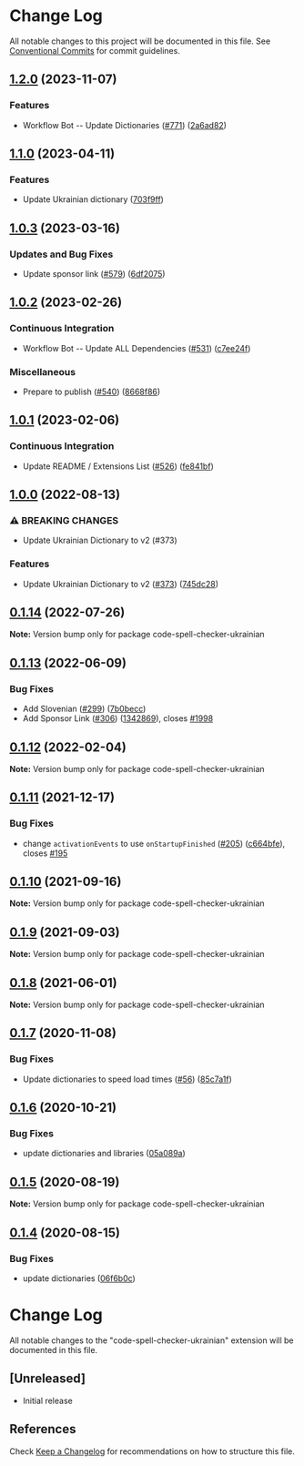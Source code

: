 # Change Log

All notable changes to this project will be documented in this file.
See [Conventional Commits](https://conventionalcommits.org) for commit guidelines.

## [1.2.0](https://github.com/streetsidesoftware/vscode-cspell-dict-extensions/compare/code-spell-checker-ukrainian@1.1.0...code-spell-checker-ukrainian@1.2.0) (2023-11-07)


### Features

* Workflow Bot -- Update Dictionaries ([#771](https://github.com/streetsidesoftware/vscode-cspell-dict-extensions/issues/771)) ([2a6ad82](https://github.com/streetsidesoftware/vscode-cspell-dict-extensions/commit/2a6ad8295ed4e5264867df8c9c97e14d6e0763bc))

## [1.1.0](https://github.com/streetsidesoftware/vscode-cspell-dict-extensions/compare/code-spell-checker-ukrainian@1.0.3...code-spell-checker-ukrainian@1.1.0) (2023-04-11)


### Features

* Update Ukrainian dictionary ([703f9ff](https://github.com/streetsidesoftware/vscode-cspell-dict-extensions/commit/703f9ff9007d0c54c3868b0d1a7d75e72b2da66c))

## [1.0.3](https://github.com/streetsidesoftware/vscode-cspell-dict-extensions/compare/code-spell-checker-ukrainian@1.0.2...code-spell-checker-ukrainian@1.0.3) (2023-03-16)


### Updates and Bug Fixes

* Update sponsor link ([#579](https://github.com/streetsidesoftware/vscode-cspell-dict-extensions/issues/579)) ([6df2075](https://github.com/streetsidesoftware/vscode-cspell-dict-extensions/commit/6df2075cda94e9253a1f11d5dcf63e73a49b8edd))

## [1.0.2](https://github.com/streetsidesoftware/vscode-cspell-dict-extensions/compare/code-spell-checker-ukrainian@1.0.1...code-spell-checker-ukrainian@1.0.2) (2023-02-26)


### Continuous Integration

* Workflow Bot -- Update ALL Dependencies ([#531](https://github.com/streetsidesoftware/vscode-cspell-dict-extensions/issues/531)) ([c7ee24f](https://github.com/streetsidesoftware/vscode-cspell-dict-extensions/commit/c7ee24f30552a6e8904a8d489b8a76ddcd3eedec))


### Miscellaneous

* Prepare to publish ([#540](https://github.com/streetsidesoftware/vscode-cspell-dict-extensions/issues/540)) ([8668f86](https://github.com/streetsidesoftware/vscode-cspell-dict-extensions/commit/8668f86b5fe3bf076cc44db54ec9b15d2f137623))

## [1.0.1](https://github.com/streetsidesoftware/vscode-cspell-dict-extensions/compare/code-spell-checker-ukrainian@1.0.0...code-spell-checker-ukrainian@1.0.1) (2023-02-06)


### Continuous Integration

* Update README / Extensions List ([#526](https://github.com/streetsidesoftware/vscode-cspell-dict-extensions/issues/526)) ([fe841bf](https://github.com/streetsidesoftware/vscode-cspell-dict-extensions/commit/fe841bfc7209e134740b24897e23748581536eb3))

## [1.0.0](https://github.com/streetsidesoftware/vscode-cspell-dict-extensions/compare/code-spell-checker-ukrainian@0.1.14...code-spell-checker-ukrainian@1.0.0) (2022-08-13)


### ⚠ BREAKING CHANGES

* Update Ukrainian Dictionary to v2 (#373)

### Features

* Update Ukrainian Dictionary to v2 ([#373](https://github.com/streetsidesoftware/vscode-cspell-dict-extensions/issues/373)) ([745dc28](https://github.com/streetsidesoftware/vscode-cspell-dict-extensions/commit/745dc28543c9e704a57891f7a370750658daa9a6))

## [0.1.14](https://github.com/streetsidesoftware/vscode-cspell-dict-extensions/compare/code-spell-checker-ukrainian@0.1.13...code-spell-checker-ukrainian@0.1.14) (2022-07-26)

**Note:** Version bump only for package code-spell-checker-ukrainian





## [0.1.13](https://github.com/streetsidesoftware/vscode-cspell-dict-extensions/compare/code-spell-checker-ukrainian@0.1.12...code-spell-checker-ukrainian@0.1.13) (2022-06-09)


### Bug Fixes

* Add Slovenian ([#299](https://github.com/streetsidesoftware/vscode-cspell-dict-extensions/issues/299)) ([7b0becc](https://github.com/streetsidesoftware/vscode-cspell-dict-extensions/commit/7b0becc910e11e674ad32be812aa5e138b005219))
* Add Sponsor Link ([#306](https://github.com/streetsidesoftware/vscode-cspell-dict-extensions/issues/306)) ([1342869](https://github.com/streetsidesoftware/vscode-cspell-dict-extensions/commit/13428699ee20f6b6a597dd2638d5633f2a53c9cf)), closes [#1998](https://github.com/streetsidesoftware/vscode-cspell-dict-extensions/issues/1998)





## [0.1.12](https://github.com/streetsidesoftware/vscode-cspell-dict-extensions/compare/code-spell-checker-ukrainian@0.1.11...code-spell-checker-ukrainian@0.1.12) (2022-02-04)

**Note:** Version bump only for package code-spell-checker-ukrainian





## [0.1.11](https://github.com/streetsidesoftware/vscode-cspell-dict-extensions/compare/code-spell-checker-ukrainian@0.1.10...code-spell-checker-ukrainian@0.1.11) (2021-12-17)


### Bug Fixes

* change `activationEvents` to use `onStartupFinished` ([#205](https://github.com/streetsidesoftware/vscode-cspell-dict-extensions/issues/205)) ([c664bfe](https://github.com/streetsidesoftware/vscode-cspell-dict-extensions/commit/c664bfe88497c9eaf82aa5549734d99db9194001)), closes [#195](https://github.com/streetsidesoftware/vscode-cspell-dict-extensions/issues/195)





## [0.1.10](https://github.com/streetsidesoftware/vscode-cspell-dict-extensions/compare/code-spell-checker-ukrainian@0.1.9...code-spell-checker-ukrainian@0.1.10) (2021-09-16)

**Note:** Version bump only for package code-spell-checker-ukrainian





## [0.1.9](https://github.com/streetsidesoftware/vscode-cspell-dict-extensions/compare/code-spell-checker-ukrainian@0.1.8...code-spell-checker-ukrainian@0.1.9) (2021-09-03)

**Note:** Version bump only for package code-spell-checker-ukrainian





## [0.1.8](https://github.com/streetsidesoftware/vscode-cspell-dict-extensions/compare/code-spell-checker-ukrainian@0.1.7...code-spell-checker-ukrainian@0.1.8) (2021-06-01)

**Note:** Version bump only for package code-spell-checker-ukrainian





## [0.1.7](https://github.com/streetsidesoftware/vscode-cspell-dict-extensions/compare/code-spell-checker-ukrainian@0.1.6...code-spell-checker-ukrainian@0.1.7) (2020-11-08)


### Bug Fixes

* Update dictionaries to speed load times ([#56](https://github.com/streetsidesoftware/vscode-cspell-dict-extensions/issues/56)) ([85c7a1f](https://github.com/streetsidesoftware/vscode-cspell-dict-extensions/commit/85c7a1f3363945594f6d86dbb7dae7f4c95a76e7))





## [0.1.6](https://github.com/streetsidesoftware/vscode-cspell-dict-extensions/compare/code-spell-checker-ukrainian@0.1.5...code-spell-checker-ukrainian@0.1.6) (2020-10-21)


### Bug Fixes

* update dictionaries and libraries ([05a089a](https://github.com/streetsidesoftware/vscode-cspell-dict-extensions/commit/05a089add3e0e3606ac1604df1539adfb272461f))





## [0.1.5](https://github.com/streetsidesoftware/vscode-cspell-dict-extensions/compare/code-spell-checker-ukrainian@0.1.4...code-spell-checker-ukrainian@0.1.5) (2020-08-19)

**Note:** Version bump only for package code-spell-checker-ukrainian





## [0.1.4](https://github.com/streetsidesoftware/vscode-cspell-dict-extensions/compare/code-spell-checker-ukrainian@0.1.3...code-spell-checker-ukrainian@0.1.4) (2020-08-15)


### Bug Fixes

* update dictionaries ([06f6b0c](https://github.com/streetsidesoftware/vscode-cspell-dict-extensions/commit/06f6b0cd9c011d55de841aa75591422a18d8a8f6))





# Change Log
All notable changes to the "code-spell-checker-ukrainian" extension will be documented in this file.

## [Unreleased]
- Initial release

## References
Check [Keep a Changelog](http://keepachangelog.com/) for recommendations on how to structure this file.
